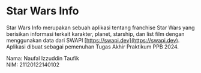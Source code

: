# Star Wars Info

Star Wars Info merupakan sebuah aplikasi tentang franchise Star Wars yang berisikan informasi terkait karakter, planet, starship, dan list film dengan menggunakan data dari SWAPI [https://swapi.dev](https://swapi.dev). Aplikasi dibuat sebagai pemenuhan Tugas Akhir Praktikum PPB 2024.

Nama: Naufal Izzuddin Taufik <br>
NIM: 21120122140102

